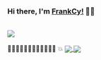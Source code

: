 ### Hi there, I'm [FrankCy!](https://github.com/FrankCy) 🙋‍♂️
<br />
<img src="https://github.githubassets.com/images/mona-whisper.gif"/>
<br />
<br />
🚢🚢🚢🚢🚢🚢🚢🚢🚢🚢🚢🚢 💥

<a href="#">
  <img align="center" src="https://github-readme-stats.vercel.app/api?username=FrankCy&layout=compact&theme=material-palenight&show_icons=true" />
</a>

<a href="#">
  <img align="center" src="https://github-readme-stats.anuraghazra1.vercel.app/api/top-langs/?username=FrankCy&layout=compact&theme=material-palenight" />
</a>